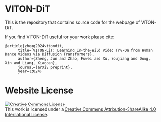 # VITON-DiT

This is the repository that contains source code for the webpage of VITON-DiT.

If you find VITON-DiT useful for your work please cite:

```
@article{zheng2024vitondit,
      title={VITON-DiT: Learning In-the-Wild Video Try-On from Human Dance Videos via Diffusion Transformers},
      author={Zheng, Jun and Zhao, Fuwei and Xu, Youjiang and Dong, Xin and Liang, Xiaodan},
      journal={arXiv preprint},
      year={2024}
```

# Website License

<a rel="license" href="http://creativecommons.org/licenses/by-sa/4.0/"><img alt="Creative Commons License" style="border-width:0" src="https://i.creativecommons.org/l/by-sa/4.0/88x31.png" /></a><br />This work is licensed under a <a rel="license" href="http://creativecommons.org/licenses/by-sa/4.0/">Creative Commons Attribution-ShareAlike 4.0 International License</a>.
